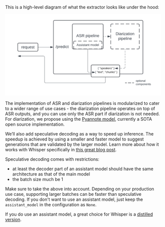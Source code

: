 This is a high-level diagram of what the extractor looks like under the hood:

![pipeline_schema](pipeline_schema.png)

The implementation of ASR and diarization pipelines is modularized to cater to a wider range of use cases - the diarization pipeline operates on top of ASR outputs, and you can use only the ASR part if diarization is not needed. For diarization, we propose using the [Pyannote model](https://huggingface.co/pyannote/speaker-diarization-3.1), currently a SOTA open source implementation.

We’ll also add speculative decoding as a way to speed up inference. The speedup is achieved by using a smaller and faster model to suggest generations that are validated by the larger model. Learn more about how it works with Whisper specifically in [this great blog post](https://huggingface.co/blog/whisper-speculative-decoding).

Speculative decoding comes with restrictions:

- at least the decoder part of an assistant model should have the same architecture as that of the main model
- the batch size much be 1

Make sure to take the above into account. Depending on your production use case, supporting larger batches can be faster than speculative decoding. If you don't want to use an assistant model, just keep the `assistant_model` in the configuration as `None`.

If you do use an assistant model, a great choice for Whisper is a [distilled version](https://huggingface.co/distil-whisper).